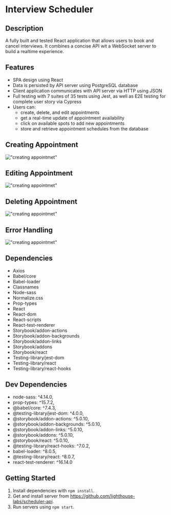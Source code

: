 # Interview Scheduler

## Description
A fully built and tested React application that allows users to book and cancel interviews. It combines a concise API wit a WebSocket server to build a realtime experience. 

## Features
  - SPA design using React
  - Data is persisted by API server using PostgreSQL database
  - Client application communicates with API server via HTTP using JSON
  - Full testing with 7 suites of 35 tests using Jest, as well as E2E testing
    for complete user story via Cypress
  - Users can:
    - create, delete, and edit appointments
    - get a real-time update of appointment availability
    - click on available spots to add new appointments
    - store and retrieve appointment schedules from the database

## Creating Appointment

!["creating appointmet"]()

## Editing Appointment

!["creating appointmet"]()

## Deleting Appointment

!["creating appointmet"]()

## Error Handling 

!["creating appointmet"]()

## Dependencies
  - Axios
  - Babel/core
  - Babel-loader
  - Classnames
  - Node-sass
  - Normalize.css
  - Prop-types
  - React
  - React-dom
  - React-scripts
  - React-test-renderer
  - Storybook/addon-actions
  - Storybook/addon-backgrounds
  - Storybook/addon-links
  - Storybook/addons
  - Storybook/react
  - Testing-library/jest-dom
  - Testing-library/react
  - Testing-library/react-hooks

## Dev Dependencies
  - node-sass: ^4.14.0,
  - prop-types: ^15.7.2,
  - @babel/core: ^7.4.3,
  - @testing-library/jest-dom: ^4.0.0,
  - @storybook/addon-actions: ^5.0.10,
  - @storybook/addon-backgrounds: ^5.0.10,
  - @storybook/addon-links: ^5.0.10,
  - @storybook/addons: ^5.0.10,
  - @storybook/react: ^5.0.10,
  - @testing-library/react-hooks: ^7.0.2,
  - babel-loader: ^8.0.5,
  - @testing-library/react: ^8.0.7,
  - react-test-renderer: ^16.14.0



## Getting Started
1. Install dependencies with `npm install`.
2. Get and install server from https://github.com/lighthouse-labs/scheduler-api. 
3. Run servers using `npm start`. 

```
